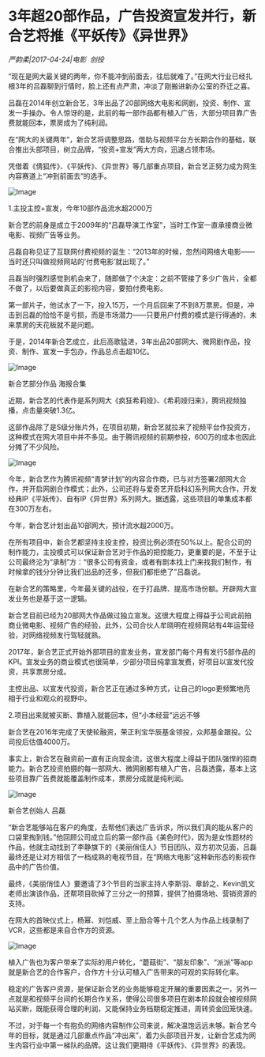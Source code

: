 # 3年超20部作品，广告投资宣发并行，新合艺将推《平妖传》《异世界》

*严韵柔|2017-04-24|电影 
                                                创投*

“现在是网大最关键的两年，你不能冲到前面去，往后就难了。”在网大行业已经扎根3年的吕磊聊到行情时，脸上还有点严肃，冲淡了刚搬进新办公室的乔迁之喜。

吕磊在2014年创立新合艺，3年出品了20部网络大电影和网剧，投资、制作、宣发一手操办。令人惊讶的是，此前的每一部作品都有植入广告，大部分项目靠广告费就能回本，票房成为了纯利润。

在“网大的关键两年”，新合艺将调整思路，借助与视频平台方长期合作的基础，联合推出头部项目，树立品牌，“投资+宣发”两大方向，迅速占领市场。

凭借着《倩狐传》、《平妖传》、《异世界》等几部重点项目，新合艺正努力成为网生内容赛道上“冲到前面去”的选手。

![Image](http://si1.go2yd.com/get-image/0EBIVTUFM0W)

1.主投主控+宣发，今年10部作品流水超2000万

新合艺的前身是成立于2009年的“吕磊导演工作室”，当时工作室一直承接商业微电影、视频广告等业务。

吕磊自称见证了互联网付费视频的诞生：“2013年的时候，忽然间网络大电影——当时还只叫做视频网站的’付费电影’就出现了。”

吕磊当时强烈感觉到机会来了，随即做了个决定：之前不管接了多少广告片，全都不做了，以后要做真正的影视内容，要拍付费电影。

第一部片子，他试水了一下，投入15万，一个月后回来了不到8万票房。但是，冲击到吕磊的恰恰不是亏损，而是市场潜力——只要用户付费的模式是行得通的，未来票房的天花板就不是问题。

于是，2014年新合艺成立，此后高歌猛进，3年出品20部网大、微网剧作品，投资、制作、宣发一手包办，作品总点击超10亿。

![Image](http://si1.go2yd.com/get-image/0EBIVQl1cAK)

新合艺部分作品 海报合集

近期，新合艺的代表作是系列网大《疯狂希莉娅》、《希莉娅归来》，腾讯视频独播，点击量突破1.3亿。

这部作品除了是S级分账片外，在项目初期，新合艺就拉来了视频平台作投资方，这种模式在网大项目中并不多见。由于腾讯视频的前期参投，600万的成本也因此分摊了不少风险。

![Image](http://si1.go2yd.com/get-image/0EBIVSGbT4y)

今年，新合艺作为腾讯视频“青梦计划”的内容合作商，已与对方签署2部网大合作，并开启网剧合作模式；此外，公司还将与爱奇艺开启科幻系列网大合作，开发经典IP《平妖传》、自有IP《异世界》系列网大。据透露，这些项目的单集成本都在300万左右。

今年，新合艺计划出品10部网大，预计流水超2000万。

在所有项目中，新合艺都坚持主投主控，投资比例必须在50%以上。配合公司的制作能力，主投模式可以保证新合艺对于作品的把控能力，更重要的是，不至于让公司最终沦为“承制”方：“很多公司有资金，或者有剧本找上门来找我们制作，有时候拿的钱分分钟比我们出品的还多，但我们都拒绝了”吕磊说。

在新合艺的策略里，今年最关键的战役，在于打品牌、提高市场份额。开辟网大宣发业务也是基于这一逻辑。

新合艺目前已经为20部网大作品做过独立宣发。这很大程度上得益于公司此前拍商业微电影、视频广告的经验，此外，公司合伙人牟晓明在视频网站有4年运营经验，对网络视频发行驾轻就熟。

2017年，新合艺正式开始外部项目的宣发业务，宣发部门每个月有发行5部作品的KPI。宣发业务的商业模式也很简单，少部分项目纯拿宣发费，好项目以宣发代投资，共享票房分成。

主控出品、以宣发代投资，新合艺正在通过多种方式，让自己的logo更频繁地亮相于行业和观众的视野中。

2.项目出来就被买断、靠植入就能回本，但“小本经营”远远不够

新合艺在2016年完成了天使轮融资，荣正利宝华辰基金领投，众邦基金跟投。公司投后估值4000万。

事实上，新合艺在融资前一直有正向现金流，这很大程度上得益于团队强悍的招商能力。新合艺投资拍摄的每一部网大、微网剧都有植入广告，吕磊透露，基本上这些项目靠广告费就能覆盖制作成本，票房分成就是纯利润。

![Image](http://si1.go2yd.com/get-image/0EBIVO4AysC)

新合艺创始人 吕磊

“新合艺能够站在客户的角度，去帮他们表达广告诉求，所以我们真的能从客户的口袋里掏到钱。”他回顾公司成立后的第一部作品《美色时代》，因为是女性题材的作品，他就主动找到了李静旗下的《美丽俏佳人》节目团队，双方初次见面，吕磊最终还是让对方相信了一档成熟的电视节目，在“网络大电影”这种新形态的影视作品中的广告价值。

最终，《美丽俏佳人》要邀请了3个节目的当家主持人李斯羽、章龄之、Kevin凯文老师出演该作品，还帮项目砍掉了三分之一的预算，提供了拍摄场地、营销资源的支持。

在网大的首映仪式上，杨幂、刘恺威、至上励合等十几个艺人为作品上线录制了VCR，这些都是来自合作方的资源。

![Image](http://si1.go2yd.com/get-image/0EBIVPJE4Gm)

植入广告也为客户带来了实际的用户转化，“蘑菇街”、“朋友印象”、“派派”等app就是新合艺的合作客户，合作方十分认可植入广告带来的可观的实际转化率。

稳定的广告客户资源，是保证新合艺的业务能够稳定开展的重要因素之一，另外一点就是和视频平台间的长期合作关系，使得公司很多项目在剧本阶段就会被视频网站买断，既能获得合理的利润，又能保持业务档期稳定推进，周转资金回笼快速。

不过，对于每一个有抱负的网络内容制作公司来说，解决温饱远远未够。新合艺今年的目标，就是通过几部重点作品“冲出来”，着力头部项目开发，让新合艺成为网生内容行业中第一梯队的品牌。这让我们更期待《平妖传》、《异世界》的表现。

